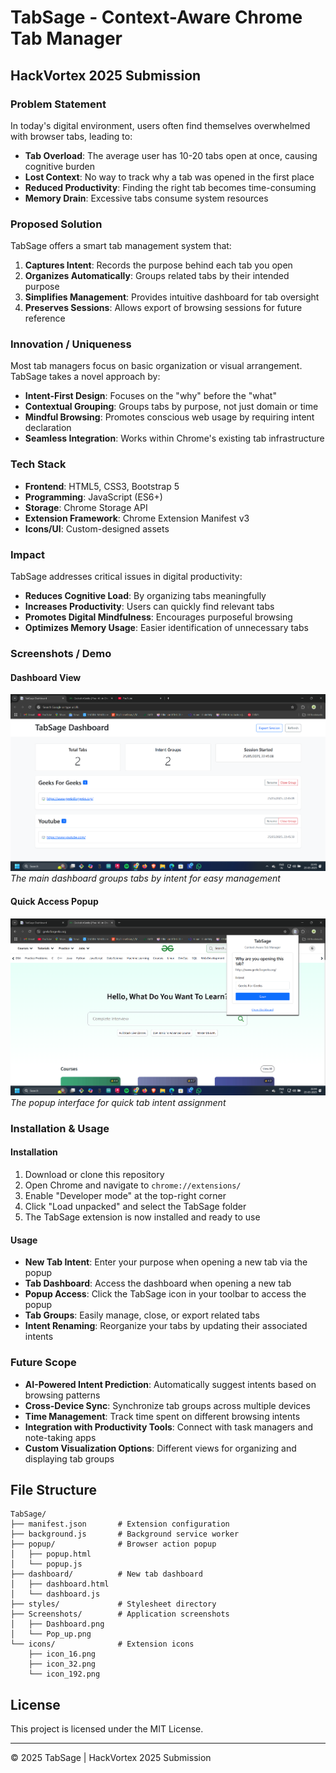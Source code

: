 # TabSage - Context-Aware Chrome Tab Manager


## HackVortex 2025 Submission

### Problem Statement

In today's digital environment, users often find themselves overwhelmed with browser tabs, leading to:

- **Tab Overload**: The average user has 10-20 tabs open at once, causing cognitive burden
- **Lost Context**: No way to track why a tab was opened in the first place
- **Reduced Productivity**: Finding the right tab becomes time-consuming
- **Memory Drain**: Excessive tabs consume system resources

### Proposed Solution

TabSage offers a smart tab management system that:

1. **Captures Intent**: Records the purpose behind each tab you open
2. **Organizes Automatically**: Groups related tabs by their intended purpose
3. **Simplifies Management**: Provides intuitive dashboard for tab oversight
4. **Preserves Sessions**: Allows export of browsing sessions for future reference

### Innovation / Uniqueness

Most tab managers focus on basic organization or visual arrangement. TabSage takes a novel approach by:

- **Intent-First Design**: Focuses on the "why" before the "what"
- **Contextual Grouping**: Groups tabs by purpose, not just domain or time
- **Mindful Browsing**: Promotes conscious web usage by requiring intent declaration
- **Seamless Integration**: Works within Chrome's existing tab infrastructure

### Tech Stack

- **Frontend**: HTML5, CSS3, Bootstrap 5
- **Programming**: JavaScript (ES6+)
- **Storage**: Chrome Storage API
- **Extension Framework**: Chrome Extension Manifest v3
- **Icons/UI**: Custom-designed assets

### Impact

TabSage addresses critical issues in digital productivity:

- **Reduces Cognitive Load**: By organizing tabs meaningfully
- **Increases Productivity**: Users can quickly find relevant tabs
- **Promotes Digital Mindfulness**: Encourages purposeful browsing
- **Optimizes Memory Usage**: Easier identification of unnecessary tabs

### Screenshots / Demo

#### Dashboard View

![Dashboard View](./Screenshots/Dashboard.png)
_The main dashboard groups tabs by intent for easy management_

#### Quick Access Popup

![Popup Interface](./Screenshots/Pop_up.png)
_The popup interface for quick tab intent assignment_

### Installation & Usage

#### Installation

1. Download or clone this repository
2. Open Chrome and navigate to `chrome://extensions/`
3. Enable "Developer mode" at the top-right corner
4. Click "Load unpacked" and select the TabSage folder
5. The TabSage extension is now installed and ready to use

#### Usage

- **New Tab Intent**: Enter your purpose when opening a new tab via the popup
- **Tab Dashboard**: Access the dashboard when opening a new tab
- **Popup Access**: Click the TabSage icon in your toolbar to access the popup
- **Tab Groups**: Easily manage, close, or export related tabs
- **Intent Renaming**: Reorganize your tabs by updating their associated intents

### Future Scope

- **AI-Powered Intent Prediction**: Automatically suggest intents based on browsing patterns
- **Cross-Device Sync**: Synchronize tab groups across multiple devices
- **Time Management**: Track time spent on different browsing intents
- **Integration with Productivity Tools**: Connect with task managers and note-taking apps
- **Custom Visualization Options**: Different views for organizing and displaying tab groups

## File Structure

```
TabSage/
├── manifest.json       # Extension configuration
├── background.js       # Background service worker
├── popup/              # Browser action popup
│   ├── popup.html
│   └── popup.js
├── dashboard/          # New tab dashboard
│   ├── dashboard.html
│   └── dashboard.js
├── styles/             # Stylesheet directory
├── Screenshots/        # Application screenshots
│   ├── Dashboard.png
│   └── Pop_up.png
└── icons/              # Extension icons
    ├── icon_16.png
    ├── icon_32.png
    └── icon_192.png
```

## License

This project is licensed under the MIT License.

---

&copy; 2025 TabSage | HackVortex 2025 Submission
